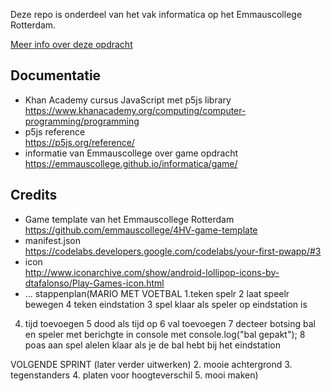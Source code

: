 Deze repo is onderdeel van het vak informatica op het Emmauscollege Rotterdam.

[Meer info over deze opdracht](https://informatica.emmauscollege.nl/)

## Documentatie
- Khan Academy cursus JavaScript met p5js library <br>
https://www.khanacademy.org/computing/computer-programming/programming
- p5js reference <br>
https://p5js.org/reference/
- informatie van Emmauscollege over game opdracht <br>
https://emmauscollege.github.io/informatica/game/

## Credits
- Game template van het Emmauscollege Rotterdam <br>
        https://github.com/emmauscollege/4HV-game-template
- manifest.json <br>
        https://codelabs.developers.google.com/codelabs/your-first-pwapp/#3
- icon <br>
        http://www.iconarchive.com/show/android-lollipop-icons-by-dtafalonso/Play-Games-icon.html
- ...
  stappenplan(MARIO MET VOETBAL
  1.teken spelr
  2 laat speelr bewegen
4 teken eindstation
  3 spel klaar als speler op eindstation is
4. tijd toevoegen
5 dood als tijd op
  6 val toevoegen
  7 decteer botsing bal en speler met berichgte in console met console.log("bal gepakt");
  8 poas aan spel alelen klaar als je de bal hebt bij het eindstation

VOLGENDE SPRINT (later verder uitwerken)
  2. mooie achtergrond
  3. tegenstanders
  4. platen voor hoogteverschil
  5. mooi maken)